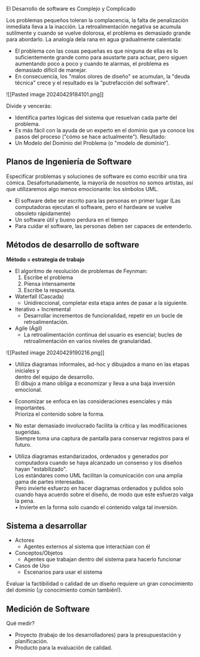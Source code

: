 El Desarrollo de software es Complejo y Complicado

Los problemas pequeños toleran la complacencia, la falta de penalización
inmediata lleva a la inacción. La retroalimentación negativa se acumula sutilmente y cuando se vuelve dolorosa, el problema es demasiado grande para abordarlo.
La analogía dela rana en agua gradualmente calentada: 
- El problema con las cosas pequeñas es que ninguna de ellas es lo suficientemente grande como para asustarte para actuar, pero siguen aumentando poco a poco y cuando te alarmas, el problema es demasiado difícil de manejar.
- En consecuencia, los "malos olores de diseño" se acumulan, la "deuda técnica" crece y el resultado es la "putrefacción del software".

![[Pasted image 20240429184101.png]]

Divide y vencerás: 
- Identifica partes lógicas del sistema que resuelvan cada parte del problema.
- Es más fácil con la ayuda de un experto en el dominio que ya conoce los pasos del proceso ("cómo se hace actualmente").
Resultado:
- Un Modelo del Dominio del Problema (o "modelo de dominio").


## Planos de Ingeniería de Software

Especificar problemas y soluciones de software es como escribir una tira cómica.
Desafortunadamente, la mayoría de nosotros no somos artistas, así que utilizaremos algo menos emocionante: los símbolos UML.

- El software debe ser escrito para las personas en primer lugar (Las computadoras ejecutan el software, pero el hardware se vuelve obsoleto rápidamente)
- Un software útil y bueno perdura en el tiempo 
- Para cuidar el software, las personas deben ser capaces de entenderlo.

## Métodos de desarrollo de software

**Método = estrategia de trabajo**
- El algoritmo de resolución de problemas de Feynman:
	1. Escribe el problema
	2. Piensa intensamente
	3. Escribe la respuesta.
- Waterfall (Cascada)
	- Unidireccional, completar esta etapa antes de pasar a la siguiente.
- Iterativo + Incremental
	- Desarrollar incrementos de funcionalidad, repetir en un bucle de retroalimentación.
- Agile (Ágil)
	- La retroalimentación continua del usuario es esencial; bucles de retroalimentación en varios niveles de granularidad.

![[Pasted image 20240429190216.png]]

  
- Utiliza diagramas informales, ad-hoc y dibujados a mano en las etapas iniciales y  
dentro del equipo de desarrollo.  
	 El dibujo a mano obliga a economizar y lleva a una baja inversión emocional.  

- Economizar se enfoca en las consideraciones esenciales y más importantes.  
	Prioriza el contenido sobre la forma.  	

- No estar demasiado involucrado facilita la crítica y las modificaciones sugeridas.  
	Siempre toma una captura de pantalla para conservar registros para el futuro.  

- Utiliza diagramas estandarizados, ordenados y generados por computadora cuando se haya alcanzado un consenso y los diseños hayan "estabilizado".  
	 Los estándares como UML facilitan la comunicación con una amplia gama de partes interesadas.  
	 Pero invierte esfuerzo en hacer diagramas ordenados y pulidos solo cuando haya acuerdo sobre el diseño, de modo que este esfuerzo valga la pena.  
		• Invierte en la forma solo cuando el contenido valga tal inversión.


## Sistema a desarrollar  
- Actores  
	- Agentes externos al sistema que interactúan con él  
- Conceptos/Objetos  
	- Agentes que trabajan dentro del sistema para hacerlo funcionar  
- Casos de Uso  
	- Escenarios para usar el sistema

Evaluar la factibilidad o calidad de un diseño requiere un gran conocimiento del dominio (¡y conocimiento común también!).

## Medición de Software

Qué medir?  
- Proyecto (trabajo de los desarrolladores)
	para la presupuestación y planificación.
- Producto
	para la evaluación de calidad.